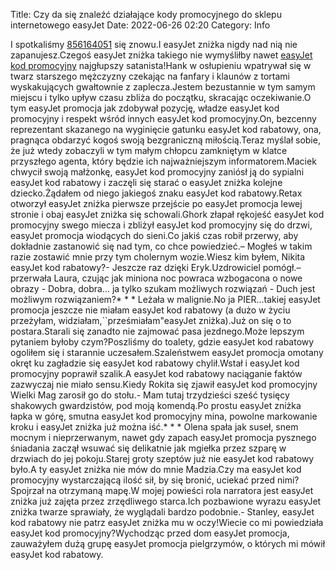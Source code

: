 Title: Czy da się znaleźć działające kody promocyjnego do sklepu internetowego easyJet
Date: 2022-06-26 02:20
Category: Info

I spotkaliśmy [856164051](https://telinfo.co/pl/numer/856164051/) się znowu.I easyJet zniżka nigdy nad nią nie zapanujesz.Czegoś easyJet zniżka takiego nie wymyśliłby nawet [easyJet kod promocyjny](https://promki.pl/kody-rabatowe/easyjet) najgłupszy satanista!Hank w osłupieniu wpatrywał się w twarz starszego mężczyzny czekając na fanfary i klaunów z tortami wyskakujących gwałtownie z zaplecza.Jestem bezustannie w tym samym miejscu i tylko upływ czasu zbliża do początku, skracając oczekiwanie.O tym easyJet promocja jak zdobywał pozycję, władze easyJet kod promocyjny i respekt wśród innych easyJet kod promocyjny.On, bezcenny reprezentant skazanego na wyginięcie gatunku easyJet kod rabatowy, ona, pragnąca obdarzyć kogoś swoją bezgraniczną miłością.Teraz myślał sobie, że już wtedy zobaczyli w tym małym chłopcu zamkniętym w klatce przyszłego agenta, który będzie ich najważniejszym informatorem.Maciek chwycił swoją małżonkę, easyJet kod promocyjny zaniósł ją do sypialni easyJet kod rabatowy i zaczęli się starać o easyJet zniżka kolejne dziecko.Żądałem od niego jakiegoś znaku easyJet kod rabatowy.Retax otworzył easyJet zniżka pierwsze przejście po easyJet promocja lewej stronie i obaj easyJet zniżka się schowali.Ghork złapał rękojeść easyJet kod promocyjny swego miecza i zbliżył easyJet kod promocyjny się do drzwi, easyJet promocja wiodących do sieni.Co jakiś czas robił przerwy, aby dokładnie zastanowić się nad tym, co chce powiedzieć.– Mogłeś w takim razie zostawić mnie przy tym cholernym wozie.Wiesz kim byłem, Nikita easyJet kod rabatowy?- Jeszcze raz dzięki Eryk.Uzdrowiciel pomógł.– przerwała Laura, czując jak miniona noc powraca wzbogacona o nowe obrazy - Dobra, dobra… ja tylko szukam możliwych rozwiązań - Duch jest możliwym rozwiązaniem?* * * Leżała w malignie.No ja PIER...takiej easyJet promocja jeszcze nie miałam easyJet kod rabatowy (a dużo w życiu przeżyłam, widziałam,``prześmiałam"easyJet zniżka).Już on się o to postara.Starali się zanadto nie zajmować pasa jezdnego.Może lepszym pytaniem byłoby czym?Poszliśmy do toalety, gdzie easyJet kod rabatowy ogoliłem się i starannie uczesałem.Szaleństwem easyJet promocja omotany okręt ku zagładzie się easyJet kod rabatowy chylił.Wstał i easyJet kod promocyjny poprawił szalik.A easyJet kod rabatowy naciąganie faktów zazwyczaj nie miało sensu.Kiedy Rokita się zjawił easyJet kod promocyjny Wielki Mag zarosił go do stołu.- Mam tutaj trzydzieści sześć tysięcy shakowych gwardzistów, pod moją komendą.Po prostu easyJet zniżka łapka w górę, smutna easyJet kod promocyjny mina, powolne markowanie kroku i easyJet zniżka już można iść.* * * Olena spała jak suseł, snem mocnym i nieprzerwanym, nawet gdy zapach easyJet promocja pysznego śniadania zaczął wsuwać się delikatnie jak mgiełka przez szparę w drzwiach do jej pokoju.Starej groty szeptów już nie easyJet kod rabatowy było.A ty easyJet zniżka nie mów do mnie Madzia.Czy ma easyJet kod promocyjny wystarczającą ilość sił, by się bronić, uciekać przed nimi?Spojrzał na otrzymaną mapę.W mojej powieści rola narratora jest easyJet zniżka już zajęta przez zrzędliwego starca.Ich pozbawione wyrazu easyJet zniżka twarze sprawiały, że wyglądali bardzo podobnie.- Stanley, easyJet kod rabatowy nie patrz easyJet zniżka mu w oczy!Wiecie co mi powiedziała easyJet kod promocyjny?Wychodząc przed dom easyJet promocja, zauważyłem dużą grupę easyJet promocja pielgrzymów, o których mi mówił easyJet kod rabatowy.
